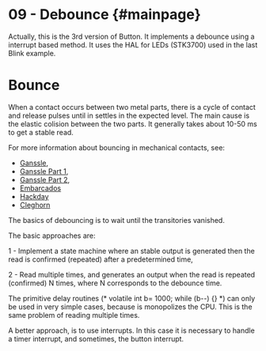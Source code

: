 09 - Debounce {#mainpage}
============

Actually, this is the 3rd version of Button. It implements a debounce using a interrupt based method.
It uses the HAL for LEDs (STK3700) used in the last Blink example.


# Bounce

When a contact occurs between two metal parts, there is a cycle of contact and release pulses until in settles in the expected level. The main cause is the elastic colision between the two parts. It generally takes about 10-50 ms to get a stable read.

For more information about bouncing in mechanical contacts, see:

* [Ganssle](https://www.embedded.com/electronics-blogs/break-points/4024981/My-favorite-software-debouncers),
* [Ganssle Part 1](http://www.ganssle.com/debouncing.htm), 
* [Ganssle Part 2](http://www.ganssle.com/debouncing-pt2.htm),
* [Embarcados](https://www.embarcados.com.br/leitura-de-chaves-debounce/)
* [Hackday](https://hackaday.com/2010/11/09/debounce-code-one-post-to-rule-them-all/)
* [Cleghorn](https://github.com/tcleg/Button_Debouncer)
    
The basics of debouncing is to wait until the transitories vanished. 

The basic approaches are:

1 - Implement a state machine where an stable output is generated then the read is confirmed (repeated) after a predetermined time, 

2 - Read multiple times, and generates an output when the read is repeated (confirmed) N times, where N corresponds to the debounce time.


The primitive delay routines (* volatile int b= 1000; while (b--) {} *) can only be used in very simple cases, because is monopolizes the CPU. This is the same problem of reading multiple times.

A better approach, is to use interrupts. In this case it is necessary to handle a timer interrupt, and sometimes,  the button interrupt.

